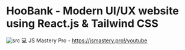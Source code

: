 # HooBank - Modern UI/UX website using React.js & Tailwind CSS

![src](https://i.ibb.co/d5vzn2P/photo-2023-08-15-11-45-53.jpg)
💻 JS Mastery Pro - https://jsmastery.pro!/youtube
